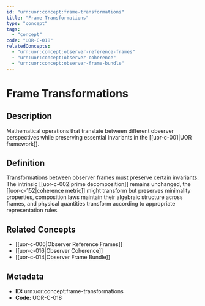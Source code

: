 ```yaml
---
id: "urn:uor:concept:frame-transformations"
title: "Frame Transformations"
type: "concept"
tags:
  - "concept"
code: "UOR-C-018"
relatedConcepts:
  - "urn:uor:concept:observer-reference-frames"
  - "urn:uor:concept:observer-coherence"
  - "urn:uor:concept:observer-frame-bundle"
---
```


# Frame Transformations

## Description

Mathematical operations that translate between different observer perspectives while preserving essential invariants in the [[uor-c-001|UOR framework]].

## Definition

Transformations between observer frames must preserve certain invariants: The intrinsic [[uor-c-002|prime decomposition]] remains unchanged, the [[uor-c-152|coherence metric]] might transform but preserves minimality properties, composition laws maintain their algebraic structure across frames, and physical quantities transform according to appropriate representation rules.

## Related Concepts

- [[uor-c-006|Observer Reference Frames]]
- [[uor-c-016|Observer Coherence]]
- [[uor-c-014|Observer Frame Bundle]]

## Metadata

- **ID:** urn:uor:concept:frame-transformations
- **Code:** UOR-C-018
